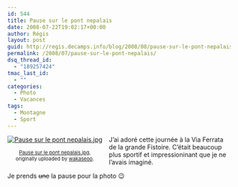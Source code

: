 ```yaml
---
id: 544
title: Pause sur le pont nepalais
date: 2008-07-22T19:02:17+00:00
author: Régis
layout: post
guid: http://regis.decamps.info/blog/2008/08/pause-sur-le-pont-nepalais/
permalink: /2008/07/pause-sur-le-pont-nepalais/
dsq_thread_id:
  - "189257424"
tmac_last_id:
  - ""
categories:
  - Photo
  - Vacances
tags:
  - Montagne
  - Sport
---
```

<div style="float: left; text-align: center; margin-right: 15px; margin-bottom: 15px;">
  <a href="http://www.flickr.com/photos/wakaseoo/2730066880/" title="photo sharing"><img src="http://farm4.static.flickr.com/3019/2730066880_9583c2efbb_t.jpg" alt="Pause sur le pont nepalais.jpg" /></a><br /> <span style="font-size: 0.8em; margin-top: 0px;"><br /> <a href="http://www.flickr.com/photos/wakaseoo/2730066880/">Pause sur le pont nepalais.jpg</a>,<br /> originally uploaded by <a href="http://www.flickr.com/people/wakaseoo/">wakaseoo</a>.<br /> </span>
</div>

J&rsquo;ai adoré cette journée à la Via Ferrata de la grande Fistoire. C&rsquo;était beaucoup plus sportif et impressioninant que je ne l&rsquo;avais imaginé.

Je prends <strike>une</strike> la pause pour la photo 😉
  
<br clear="all" />
